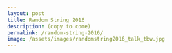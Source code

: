 ```yaml
---
layout: post
title: Random String 2016
description: (copy to come)
permalink: /random-string-2016/
image: /assets/images/randomstring2016_talk_tbw.jpg
---
```

